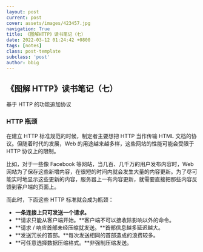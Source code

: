 ```yaml
---
layout: post
current: post
cover: assets/images/423457.jpg
navigation: True
title: 《图解HTTP》读书笔记（七）
date: 2022-03-12 01:24:42 +0800
tags: [notes]
class: post-template
subclass: 'post'
author: bbig
---
```


##  《图解 HTTP》读书笔记（七）

基于 HTTP 的功能追加协议



### HTTP 瓶颈

在建立 HTTP 标准规范的时候，制定者主要想把 HTTP 当作传输 HTML 文档的协议。但随着时代的发展，Web 的用途越来越多样，这些网站的性能可能会受限于 HTTP 协议上的限制。

比如，对于一些像 Facebook 等网站，当几百、几千万的用户发布内容时，Web 网站为了保存这些新增内容，在很短的时间内就会发生大量的内容更新。为了尽可能实时地显示这些更新的内容，服务器上一有内容更新，就需要直接把那些内容反馈到客户端的页面上。

而此时，下面这些 HTTP 标准就会成为瓶颈：

- **一条连接上只可发送一个请求。**
- **请求只能从客户端开始。**客户端不可以接收除影响以外的命令。
- **请求 / 响应首部未经压缩就发送。**首部信息越多延迟越大。
- **发送冗长的首部。**每次发送相同的首部造成的浪费较多。
- **可任意选择数据压缩格式。**非强制压缩发送。
